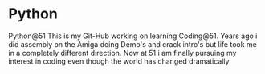 # Python
Python@51
This is my Git-Hub working on learning Coding@51. Years ago i did assembly on the Amiga doing Demo's and crack intro's but life took me in a completely different direction.  Now at 51 i am finally pursuing my interest in coding even though the world has changed dramatically
